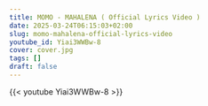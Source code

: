 ```yaml
---
title: MOMO - MAHALENA ( Official Lyrics Video )
date: 2025-03-24T06:15:03+02:00
slug: momo-mahalena-official-lyrics-video
youtube_id: Yiai3WWBw-8
cover: cover.jpg
tags: []
draft: false
---
```


{{< youtube Yiai3WWBw-8 >}}
